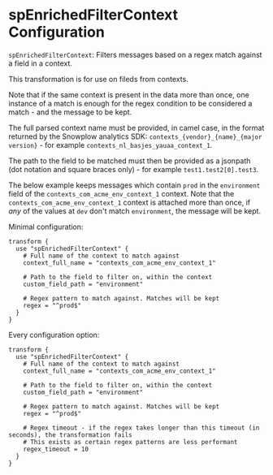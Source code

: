 # spEnrichedFilterContext Configuration

`spEnrichedFilterContext`: Filters messages based on a regex match against a field in a context.

This transformation is for use on fileds from contexts.

Note that if the same context is present in the data more than once, one instance of a match is enough for the regex condition to be considered a match - and the message to be kept.

The full parsed context name must be provided, in camel case, in the format returned by the Snowplow analytics SDK: `contexts_{vendor}_{name}_{major version}` - for example `contexts_nl_basjes_yauaa_context_1`.

The path to the field to be matched must then be provided as a jsonpath (dot notation and square braces only) - for example `test1.test2[0].test3`.

The below example keeps messages which contain `prod` in the `environment` field of the `contexts_com_acme_env_context_1` context. Note that the `contexts_com_acme_env_context_1` context is attached more than once, if _any_ of the values at `dev` don't match `environment`, the message will be kept.

Minimal configuration:

```hcl
transform {
  use "spEnrichedFilterContext" {
    # Full name of the context to match against
    context_full_name = "contexts_com_acme_env_context_1"

    # Path to the field to filter on, within the context
    custom_field_path = "environment"

    # Regex pattern to match against. Matches will be kept
    regex = "^prod$"
  }
}
```

Every configuration option:

```hcl
transform {
  use "spEnrichedFilterContext" {
    # Full name of the context to match against
    context_full_name = "contexts_com_acme_env_context_1"

    # Path to the field to filter on, within the context
    custom_field_path = "environment"

    # Regex pattern to match against. Matches will be kept
    regex = "^prod$"

    # Regex timeout - if the regex takes longer than this timeout (in seconds), the transformation fails
    # This exists as certain regex patterns are less performant
    regex_timeout = 10
  }
}
```
